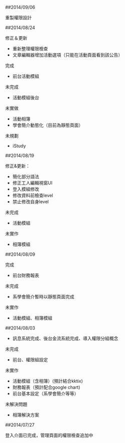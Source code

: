 ##2014/09/06

 重製權限設計 

##2014/08/24
        
修正＆更新
 - 重新整理權限檢查
 - 文章編輯器增加活動選項（只能在活動頁面看到該公告）
            
完成
 - 前台活動模組
        
未完成
 - 活動模組後台
            
未實做
 - 活動相簿
 - 學會簡介動態化（目前為靜態頁面）
        
未規劃
 - iStudy
 
##2014/08/19

修正&更新：
 - 簡化部分語法
 - 修正工人編輯視窗UI
 - 登入模組修改
 - 修改資料前檢查level
 - 禁止修改自身level

未完成
 - 活動模組

未實作
 - 相簿模組

##2014/08/09
        
完成
 - 前台財務報表
        
未完成
 - 系學會簡介暫時以靜態頁面完成
        
未實作
 - 活動模組、相簿模組
        
##2014/08/03
    
- 訊息系統完成、後台金流系統完成、導入權限分組概念 
        
未完成
 - 前台、權限組設定
        
未實作
 - 活動模組（含相簿）(預計結合kktix)
 - 財務報表（預計配合google chart)
 - 前台基本設定（系學會簡介等等）
        
未解決問題
 - 相簿解決方案

##2014/07/27
        
登入介面已完成，管理頁面的權限檢查追加中